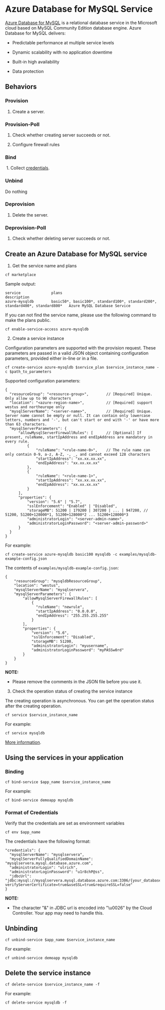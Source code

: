 ﻿# Azure Database for MySQL Service

[Azure Database for MySQL](https://azure.microsoft.com/en-us/services/mysql) is a relational database service in the Microsoft cloud based on MySQL Community Edition database engine. Azure Database for MySQL delivers:

  * Predictable performance at multiple service levels
  
  * Dynamic scalability with no application downtime
  
  * Built-in high availability
  
  * Data protection

## Behaviors

### Provision
  
  1. Create a server.
  
### Provision-Poll
  
  1. Check whether creating server succeeds or not.
  
  2. Configure firewall rules
  
### Bind
  
  1. Collect [credentials](./azure-mysql-db.md#format-of-credentials).
  
### Unbind

  Do nothing
  
### Deprovision

  1. Delete the server.

### Deprovision-Poll

  1. Check whether deleting server succeeds or not.

## Create an Azure Database for MySQL service

1. Get the service name and plans

  ```
  cf marketplace
  ```

  Sample output:

  ```
  service              plans                                                                         description
  azure-mysqldb        basic50*, basic100*, standard100*, standard200*, standard400*, standard800*   Azure MySQL Database Service
  ```

  If you can not find the service name, please use the following command to make the plans public.

  ```
  cf enable-service-access azure-mysqldb
  ```

2. Create a service instance

  Configuration parameters are supported with the provision request. These parameters are passed in a valid JSON object containing configuration parameters, provided either in-line or in a file.

  ```
  cf create-service azure-mysqldb $service_plan $service_instance_name -c $path_to_parameters
  ```

  Supported configuration parameters:

  ```
  {
    "resourceGroup": "<resource-group>",        // [Required] Unique. Only allow up to 90 characters
    "location": "<azure-region-name>",          // [Required] support westus and northeurope only
    "mysqlServerName": "<server-name>",         // [Required] Unique. Server name cannot be empty or null. It can contain only lowercase letters, numbers and '-', but can't start or end with '-' or have more than 63 characters. 
    "mysqlServerParameters": {
        "allowMysqlServerFirewallRules": [      // [Optional] If present, ruleName, startIpAddress and endIpAddress are mandatory in every rule.
            {
                "ruleName": "<rule-name-0>",    // The rule name can only contain 0-9, a-z, A-Z, -, _, and cannot exceed 128 characters
                "startIpAddress": "xx.xx.xx.xx",
                "endIpAddress": "xx.xx.xx.xx"
            },
            {
                "ruleName": "<rule-name-1>",
                "startIpAddress": "xx.xx.xx.xx",
                "endIpAddress": "xx.xx.xx.xx"
            }
        ],
        "properties": {
            "version": "5.6" | "5.7",
            "sslEnforcement": "Enabled" | "Disabled",
            "storageMB": 51200 | 179200 | 307200 | ... | 947200, // 51200, 51200+128000*1, 51200+128000*2 ... 51200+128000*3
            "administratorLogin": "<server-admin-name>",
            "administratorLoginPassword": "<server-admin-password>"
        }
    }
  }
  ```

  For example:

  ```
  cf create-service azure-mysqldb basic100 mysqldb -c examples/mysqldb-example-config.json
  ```

  The contents of `examples/mysqldb-example-config.json`:

  ```
  {
      "resourceGroup": "mysqldbResourceGroup",
      "location": "westus",
      "mysqlServerName": "mysqlservera",
      "mysqlServerParameters": {
          "allowMysqlServerFirewallRules": [
              {
                "ruleName": "newrule",
                "startIpAddress": "0.0.0.0",
                "endIpAddress": "255.255.255.255"
              }
          ],
          "properties": {
              "version": "5.6",
              "sslEnforcement": "Disabled",
              "storageMB": 51200,
              "administratorLogin": "myusername",
              "administratorLoginPassword": "myPASSw0rd"
          }
      }
  }
  ```

**NOTE:**

  * Please remove the comments in the JSON file before you use it.

3. Check the operation status of creating the service instance

  The creating operation is asynchronous. You can get the operation status after the creating operation.

  ```
  cf service $service_instance_name
  ```

  For example:

  ```
  cf service mysqldb
  ```

[More information](http://docs.cloudfoundry.org/devguide/services/managing-services.html#create).

## Using the services in your application

### Binding

  ```
  cf bind-service $app_name $service_instance_name
  ```

  For example:

  ```
  cf bind-service demoapp mysqldb
  ```

### Format of Credentials

  Verify that the credentials are set as environment variables

  ```
  cf env $app_name
  ```

  The credentials have the following format:

  ```
  "credentials": {
    "mysqlServerName": "mysqlservera",
    "mysqlServerFullyQualifiedDomainName": "mysqlservera.mysql.database.azure.com",
    "administratorLogin": "ulrich",
    "administratorLoginPassword": "u1r8chP@ss",
    "jdbcUrl": "jdbc:mysql://mysqlservera.mysql.database.azure.com:3306/{your_database}?verifyServerCertificate=true&useSSL=true&requireSSL=false"
  }

  ```
  
**NOTE:**

  * The character "&" in JDBC url is encoded into "\u0026" by the Cloud Controller. Your app may need to handle this.
  
## Unbinding

  ```
  cf unbind-service $app_name $service_instance_name
  ```

  For example:

  ```
  cf unbind-service demoapp mysqldb
  ```

## Delete the service instance

  ```
  cf delete-service $service_instance_name -f
  ```

  For example:

  ```
  cf delete-service mysqldb -f
  ```

